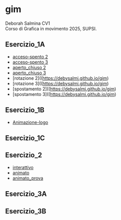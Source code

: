 # gim

Deborah Salmina CV1  
Corso di Grafica in movimento 2025, SUPSI.  


##  Esercizio_1A

- [acceso-spento 2](https://debysalmi.github.io/gim/Esercizio_1A/acceso_spento_2.html)
- [acceso-spento 3](https://debysalmi.github.io/gim/Esercizio_1A/acceso_spento_3.html)
- [aperto_chiuso 2](https://debysalmi.github.io/gim/Esercizio_1A/aperto_chiuso_2.html)
- [aperto_chiuso 3](https://debysalmi.github.io/gim/Esercizio_1A/aperto_chiuso_3.html)
- [rotazione 2]((https://debysalmi.github.io/gim)
- [rotazione 3]((https://debysalmi.github.io/gim)
- [spostamento 2]((https://debysalmi.github.io/gim)
- [spostamento 3]((https://debysalmi.github.io/gim)


##  Esercizio_1B
- [Animazione-logo](https://debysalmi.github.io/gim/Esercizio_1B/index.html)

##  Esercizio_1C

##  Esercizio_2
- [interattivo](https://debysalmi.github.io/gim/Esercizio_2/index_interattivo.html)
- [animato](https://debysalmi.github.io/gim/Esercizio_2/index_animato.html)
- [animato_prova](https://debysalmi.github.io/gim/Esercizio_2/index_animato_prova.html)
##  Esercizio_3A

##  Esercizio_3B
